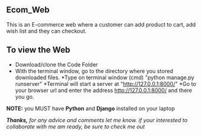 ## Ecom_Web
This is an E-commerce web where a customer can add product to cart, add wish list and they can checkout.

## To view the Web
* Download/clone the Code Folder
* With the terminal window, go to the directory where you stored downloaded files.
*Type on terminal window (cmd) "python manage.py runserver"
*Terminal will start a server at "http://127.0.0.1:8000/"
*Go to your browser url and enter the address http://127.0.0.1:8000/ and there you go.

**NOTE:** you MUST have **Python** and **Django** installed on your laptop

***Thanks,** for any advice and comments let me know. if your interested to collaborate with me am ready, be sure to check me out*
